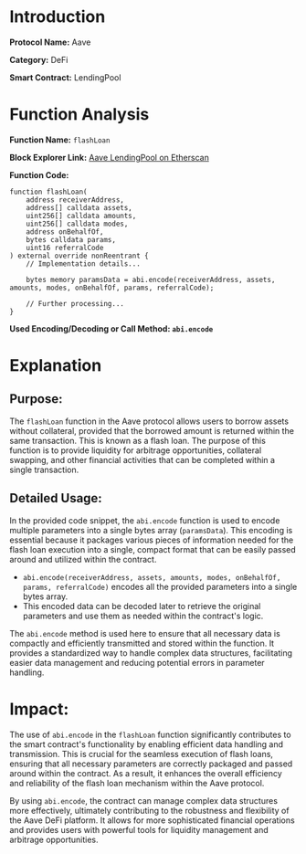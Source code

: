 # Introduction

**Protocol Name:** Aave

**Category:** DeFi

**Smart Contract:** LendingPool

# Function Analysis

**Function Name:** `flashLoan`

**Block Explorer Link:** [Aave LendingPool on Etherscan](https://etherscan.io/address/0x7d2bf10a9369b18db50829a87b84f9f5e0b83d23#code)

**Function Code:**

```solidity
function flashLoan(
    address receiverAddress,
    address[] calldata assets,
    uint256[] calldata amounts,
    uint256[] calldata modes,
    address onBehalfOf,
    bytes calldata params,
    uint16 referralCode
) external override nonReentrant {
    // Implementation details...
    
    bytes memory paramsData = abi.encode(receiverAddress, assets, amounts, modes, onBehalfOf, params, referralCode);

    // Further processing...
}
```
**Used Encoding/Decoding or Call Method: `abi.encode`**

# Explanation
## Purpose:

The `flashLoan` function in the Aave protocol allows users to borrow assets without collateral, provided that the borrowed amount is returned within the same transaction. This is known as a flash loan. The purpose of this function is to provide liquidity for arbitrage opportunities, collateral swapping, and other financial activities that can be completed within a single transaction.

## Detailed Usage:

In the provided code snippet, the `abi.encode` function is used to encode multiple parameters into a single bytes array (`paramsData`). This encoding is essential because it packages various pieces of information needed for the flash loan execution into a single, compact format that can be easily passed around and utilized within the contract.

- `abi.encode(receiverAddress, assets, amounts, modes, onBehalfOf, params, referralCode)` encodes all the provided parameters into a single bytes array.
- This encoded data can be decoded later to retrieve the original parameters and use them as needed within the contract's logic.

The `abi.encode` method is used here to ensure that all necessary data is compactly and efficiently transmitted and stored within the function. It provides a standardized way to handle complex data structures, facilitating easier data management and reducing potential errors in parameter handling.

# Impact:

The use of `abi.encode` in the `flashLoan` function significantly contributes to the smart contract's functionality by enabling efficient data handling and transmission. This is crucial for the seamless execution of flash loans, ensuring that all necessary parameters are correctly packaged and passed around within the contract. As a result, it enhances the overall efficiency and reliability of the flash loan mechanism within the Aave protocol.

By using `abi.encode`, the contract can manage complex data structures more effectively, ultimately contributing to the robustness and flexibility of the Aave DeFi platform. It allows for more sophisticated financial operations and provides users with powerful tools for liquidity management and arbitrage opportunities.
